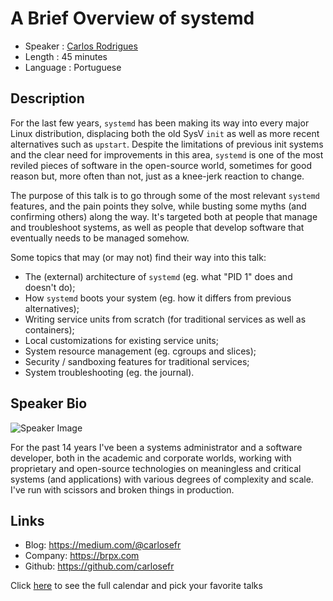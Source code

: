 A Brief Overview of systemd
===========================

* Speaker   : [Carlos Rodrigues](https://pixels.camp/carlosefr)
* Length    : 45 minutes
* Language  : Portuguese

Description
-----------

For the last few years, `systemd` has been making its way into every major Linux distribution, displacing both the old SysV `init` as well as more recent alternatives such as `upstart`. Despite the limitations of previous init systems and the clear need for improvements in this area, `systemd` is one of the most reviled pieces of software in the open-source world, sometimes for good reason but, more often than not, just as a knee-jerk reaction to change.

The purpose of this talk is to go through some of the most relevant `systemd` features, and the pain points they solve, while busting some myths (and confirming others) along the way. It's targeted both at people that manage and troubleshoot systems, as well as people that develop software that eventually needs to be managed somehow.

Some topics that may (or may not) find their way into this talk:

  * The (external) architecture of `systemd` (eg. what "PID 1" does and doesn't do);
  * How `systemd` boots your system (eg. how it differs from previous alternatives);
  * Writing service units from scratch (for traditional services as well as containers);
  * Local customizations for existing service units;
  * System resource management (eg. cgroups and slices);
  * Security / sandboxing features for traditional services;
  * System troubleshooting (eg. the journal).

Speaker Bio
-----------

![Speaker Image](https://avatars2.githubusercontent.com/u/937276?v=3&s=400)

For the past 14 years I've been a systems administrator and a software developer, both in the academic and corporate worlds, working with proprietary and open-source technologies on meaningless and critical systems (and applications) with various degrees of complexity and scale. I've run with scissors and broken things in production.

Links
-----

* Blog: https://medium.com/@carlosefr
* Company: https://brpx.com
* Github: https://github.com/carlosefr

Click [here][1] to see the full calendar and pick your favorite talks

[1]: https://pixels.camp/schedule/
